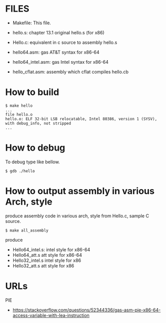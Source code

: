 # FILES

* Makefile:	   This file.

* hello.s:           chapter 13.1 original hello.s (for x86)
* Hello.c:           equivalent in c source to assembly hello.s

* hello64.asm:       gas AT&T syntax for x86-64
* hello64_intel.asm: gas Intel syntax for x86-64

* hello_cflat.asm:   assembly which cflat compiles hello.cb

# How to build

```
$ make hello
...
file hello.o
hello.o: ELF 32-bit LSB relocatable, Intel 80386, version 1 (SYSV), with debug_info, not stripped
...
```

# How to debug

To debug type like bellow.
```
$ gdb ./hello
```

# How to output assembly in various Arch, style

produce assembly code in various arch, style from Hello.c, sample C source.

```
$ make all_assembly
```
produce
* Hello64_intel.s: intel style for x86-64
* Hello64_att.s    att style for x86-64
* Hello32_intel.s  intel style for x86
* Hello32_att.s    att style for x86

# URLs

PIE

* https://stackoverflow.com/questions/52344336/gas-asm-pie-x86-64-access-variable-with-lea-instruction
